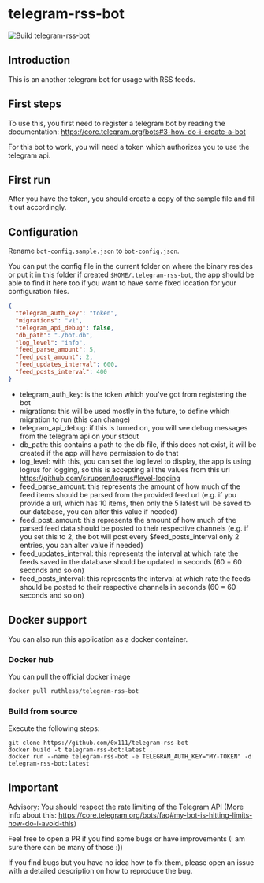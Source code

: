 # telegram-rss-bot

![Build telegram-rss-bot](https://github.com/0x111/telegram-rss-bot/workflows/Build%20telegram-rss-bot/badge.svg)

## Introduction
This is an another telegram bot for usage with RSS feeds.

## First steps
To use this, you first need to register a telegram bot by reading the documentation: https://core.telegram.org/bots#3-how-do-i-create-a-bot

For this bot to work, you will need a token which authorizes you to use the telegram api.

## First run
After you have the token, you should create a copy of the sample file and fill it out accordingly.

## Configuration

Rename `bot-config.sample.json` to `bot-config.json`.

You can put the config file in the current folder on where the binary resides or put it in this folder if created `$HOME/.telegram-rss-bot`, the app should be able to find it here too if you want to have some fixed location for your configuration files.

```json
{
  "telegram_auth_key": "token",
  "migrations": "v1",
  "telegram_api_debug": false,
  "db_path": "./bot.db",
  "log_level": "info",
  "feed_parse_amount": 5,
  "feed_post_amount": 2,
  "feed_updates_interval": 600,
  "feed_posts_interval": 400
}
```

- telegram_auth_key: is the token which you've got from registering the bot
- migrations: this will be used mostly in the future, to define which migration to run (this can change)
- telegram_api_debug: if this is turned on, you will see debug messages from the telegram api on your stdout
- db_path: this contains a path to the db file, if this does not exist, it will be created if the app will have permission to do that
- log_level: with this, you can set the log level to display, the app is using logrus for logging, so this is accepting all the values from this url https://github.com/sirupsen/logrus#level-logging
- feed_parse_amount: this represents the amount of how much of the feed items should be parsed from the provided feed url (e.g. if you provide a url, which has 10 items, then only the 5 latest will be saved to our database, you can alter this value if needed)
- feed_post_amount: this represents the amount of how much of the parsed feed data should be posted to their respective channels (e.g. if you set this to 2, the bot will post every $feed_posts_interval only 2 entries, you can alter value if needed)
- feed_updates_interval: this represents the interval at which rate the feeds saved in the database should be updated in seconds (60 = 60 seconds and so on)
- feed_posts_interval: this represents the interval at which rate the feeds should be posted to their respective channels in seconds (60 = 60 seconds and so on)

## Docker support
You can also run this application as a docker container.

### Docker hub

You can pull the official docker image
```bash
docker pull ruthless/telegram-rss-bot
```

### Build from source
Execute the following steps:
```
git clone https://github.com/0x111/telegram-rss-bot
docker build -t telegram-rss-bot:latest .
docker run --name telegram-rss-bot -e TELEGRAM_AUTH_KEY="MY-TOKEN" -d telegram-rss-bot:latest
```

## Important
Advisory: You should respect the rate limiting of the Telegram API (More info about this: https://core.telegram.org/bots/faq#my-bot-is-hitting-limits-how-do-i-avoid-this)

Feel free to open a PR if you find some bugs or have improvements (I am sure there can be many of those :))

If you find bugs but you have no idea how to fix them, please open an issue with a detailed description on how to reproduce the bug.